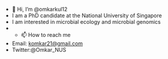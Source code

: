 - 👋 Hi, I’m @omkarkul12
- I am a PhD candidate at the National University of Singapore
- I am interested in microbial ecology and microbial genomics
- - 📫 How to reach me
- Email: komkar21@gmail.com
- Twitter:@Omkar_NUS

<!---
omkarkul12/omkarkul12 is a ✨ special ✨ repository because its `README.md` (this file) appears on your GitHub profile.
You can click the Preview link to take a look at your changes.
--->

